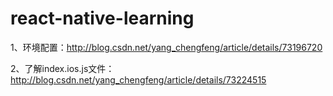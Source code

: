 # react-native-learning

1、环境配置：http://blog.csdn.net/yang_chengfeng/article/details/73196720

2、了解index.ios.js文件：http://blog.csdn.net/yang_chengfeng/article/details/73224515
